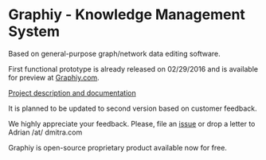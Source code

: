 # Graphiy - Knowledge Management System
Based on general-purpose graph/network data editing software.

First functional prototype is already released on 02/29/2016 and is available for preview at [Graphiy.com](http://graphiy.com).  

[Project description and documentation](http://docs.graphiy.com/)

It is planned to be updated to second version based on customer feedback.  

We highly appreciate your feedback. Please, file an [issue](https://github.com/Graphiy/kms/issues) or drop a letter to Adrian /at/ dmitra.com

Graphiy is open-source proprietary product available now for free.  

